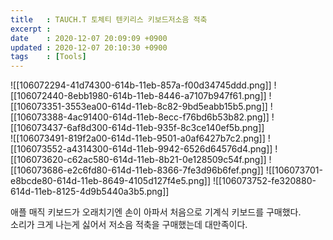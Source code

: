 ```yaml
---
title   : TAUCH.T 토체티 텐키리스 키보드저소음 적축
excerpt : 
date    : 2020-12-07 20:09:09 +0900
updated : 2020-12-07 20:10:30 +0900
tags    : [Tools]
---
```

  
![[106072294-41d74300-614b-11eb-857a-f00d34745ddd.png]]
![[106072440-8ebb1980-614b-11eb-8446-a7107b947f61.png]]
![[106073351-3553ea00-614d-11eb-8c82-9bd5eabb15b5.png]] 
![[106073388-4ac91400-614d-11eb-8ecc-f76bd6b53b82.png]] 
![[106073437-6af8d300-614d-11eb-935f-8c3ce140ef5b.png]]  
![[106073491-819f2a00-614d-11eb-9501-a0af6427b7c2.png]]
![[106073552-a4314300-614d-11eb-9942-6526d64576d4.png]]
![[106073620-c62ac580-614d-11eb-8b21-0e128509c54f.png]]
![[106073686-e2c6fd80-614d-11eb-8366-7fe3d96b6fef.png]]
![[106073701-e8bcde80-614d-11eb-8649-4105d127f4e5.png]]
![[106073752-fe320880-614d-11eb-8125-4d9b5440a3b5.png]]

애플 매직 키보드가 오래치기엔 손이 아파서 처음으로 기계식 키보드를 구매했다.  
소리가 크게 나는게 싫어서 저소음 적축을 구매했는데 대만족이다.
